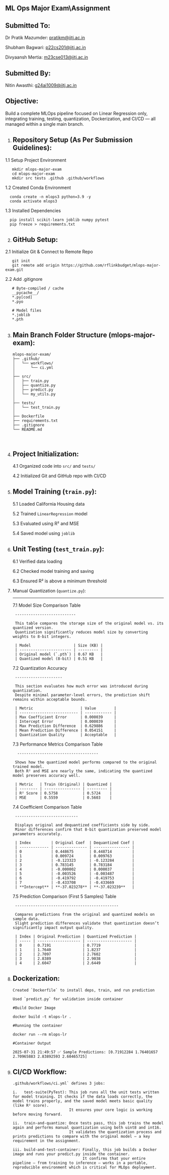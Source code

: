ML Ops Major Exam\Assignment
----------------------------

Submitted To:
-------------
Dr Pratik Mazumder: pratikm@iitj.ac.in

Shubham Bagwari: p22cs201@iitj.ac.in

Divyaansh Mertia: m23cse013@iitj.ac.in

Submitted By:
-------------
Nitin Awasthi: g24ai1009@iitj.ac.in


Objective:
---------
Build a complete MLOps pipeline focused on Linear Regression only, integrating training, testing,
quantization, Dockerization, and CI/CD — all managed within a single main branch.

1. Repository Setup (As Per Submission Guidelines):
   -----------------------------------------------

  1.1 Setup Project Environment

       mkdir mlops-major-exam
       cd mlops-major-exam
       mkdir src tests .github .github/workflows

  1.2 Created Conda Environment

      conda create -n mlops3 python=3.9 -y
      conda activate mlops3

  1.3 Installed Dependencies

      pip install scikit-learn joblib numpy pytest
      pip freeze > requirements.txt

2. GitHub Setup:
   ------------

  2.1 Initialize Git & Connect to Remote Repo
  
       git init
       git remote add origin https://github.com/rflinkbudget/mlops-major-exam.git

  2.2 Add .gitignore
       
       # Byte-compiled / cache
       __pycache__/
       *.py[cod]
       *.pyo

       # Model files
       *.joblib
       *.pth

3. Main Branch Folder Structure (mlops-major-exam):
   -----------------------------------------------
   
   ```text
   mlops-major-exam/
   ├── .github/
   │   └── workflows/
   │       └── ci.yml
   │
   ├── src/
   │   ├── train.py
   │   ├── quantize.py
   │   ├── predict.py
   │   └── my_utils.py
   │
   ├── tests/
   │   └── test_train.py
   │
   ├── Dockerfile
   ├── requirements.txt
   ├── .gitignore
   └── README.md



4. Project Initialization:
   ----------------------

      4.1 Organized code into `src/` and `tests/`
  
      4.2 Initialized Git and GitHub repo with CI/CD

5. Model Training (`train.py`):
   ---------------------------

      5.1 Loaded California Housing data
  
      5.2 Trained `LinearRegression` model
  
      5.3 Evaluated using R² and MSE
  
      5.4 Saved model using `joblib`

6. Unit Testing (`test_train.py`):
   ------------------------------

      6.1 Verified data loading
  
      6.2 Checked model training and saving
  
      6.3 Ensured R² is above a minimum threshold


7. Manual Quantization (`quantize.py`):

   -----------------------------------
   
	7.1 Model Size Comparison Table
	
		---------------------------
		
		This table compares the storage size of the original model vs. its quantized version.
        Quantization significantly reduces model size by converting weights to 8-bit integers.

		| Model                   | Size (KB) |
		| ----------------------- | --------- |
		| Original model (`.pth`) | 0.67 KB   |
		| Quantized model (8-bit) | 0.51 KB   |

	7.2 Quantization Accuracy
	
		---------------------
		
		This section evaluates how much error was introduced during quantization.
        Despite minimal parameter-level errors, the prediction shift remains within acceptable bounds.

		| Metric                     | Value        |
		| -------------------------- | ------------ |
		| Max Coefficient Error      | 0.000039     |
		| Intercept Error            | 0.000039     |
		| Max Prediction Difference  | 0.629886     |
		| Mean Prediction Difference | 0.054151     |
		| Quantization Quality       | Acceptable   |

	 7.3 Performance Metrics Comparison Table
	 
		 ------------------------------------
		 
		Shows how the quantized model performs compared to the original trained model.
        Both R² and MSE are nearly the same, indicating the quantized model preserves accuracy well.
	 
		| Metric   | Train (Original) | Quantized |
		| -------- | ---------------- | --------- |
		| R² Score | 0.5758           | 0.5724    |
		| MSE      | 0.5559           | 0.5603    |


	7.4 Coefficient Comparison Table
	
		----------------------------
		
		Displays original and dequantized coefficients side by side.
        Minor differences confirm that 8-bit quantization preserved model parameters accurately.

		| Index         | Original Coef  | Dequantized Coef |
		| ------------- | -------------- | ---------------- |
		| 0             | 0.448675       | 0.448714         |
		| 1             | 0.009724       | 0.009763         |
		| 2             | -0.123323      | -0.123284        |
		| 3             | 0.783145       | 0.783184         |
		| 4             | -0.000002      | 0.000037         |
		| 5             | -0.003526      | -0.003487        |
		| 6             | -0.419792      | -0.419753        |
		| 7             | -0.433708      | -0.433669        |
		| **Intercept** | **-37.023278** | **-37.023239**   |

	7.5 Prediction Comparison (First 5 Samples) Table
	
		----------------------------------------------
		
		Compares predictions from the original and quantized models on sample data.
        Slight prediction differences validate that quantization doesn’t significantly impact output quality.

		| Index | Original Prediction | Quantized Prediction |
		| ----- | ------------------- | -------------------- |
		| 0     | 0.7191              | 0.7719               |
		| 1     | 1.7640              | 1.8237               |
		| 2     | 2.7097              | 2.7602               |
		| 3     | 2.8389              | 2.9038               |
		| 4     | 2.6047              | 2.6449               |

8. Dockerization:
   -------------

       Created `Dockerfile` to install deps, train, and run prediction
   
       Used `predict.py` for validation inside container
   
       #Build Docker Image
   
       docker build -t mlops-lr .
   
       #Running the container
   
       docker run --rm mlops-lr
    
       #Container Output
   
       2025-07-31 21:49:57 ✅ Sample Predictions: [0.71912284 1.76401657 2.70965883 2.83892593 2.60465725]


9. CI/CD Workflow:
   --------------
       .github/workflows/ci.yml` defines 3 jobs:
   
       i.   test-suite(PyTest): This job runs all the unit tests written for model training. It checks if the data loads correctly, the model trains properly, and the saved model meets basic quality (like R² score).
                                It ensures your core logic is working before moving forward.

       ii.  train-and-quantize: Once tests pass, this job trains the model again and performs manual quantization using both uint8 and int16. 
                                It validates the quantization process and prints predictions to compare with the original model — a key requirement in the assignment.
						  
       iii. build-and-test-container: Finally, this job builds a Docker image and runs your predict.py inside the container. 
                                      It confirms that your entire pipeline — from training to inference — works in a portable, reproducible environment which is critical for MLOps deployment.


